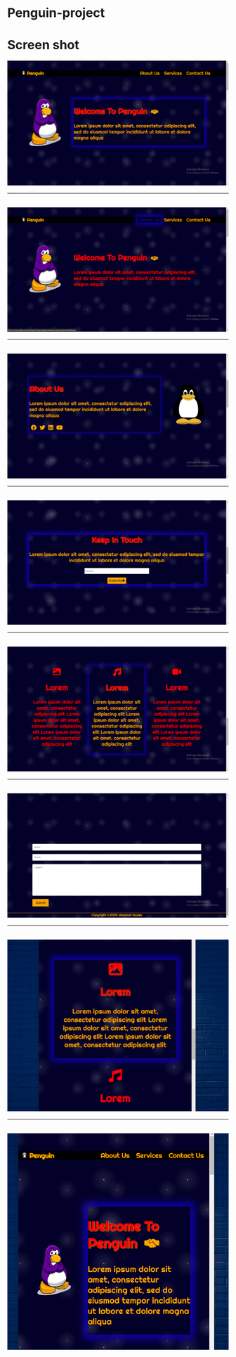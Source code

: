 # Penguin-project
<h1>Screen shot</h1>
<img src="Screenshot (3457).png">
<hr style="height:2px;border-width:0;color:gray;background-color:gray;">
</br>
<img src="Screenshot (3458).png">
<hr style="height:2px;border-width:0;color:gray;background-color:gray;">
</br>
<img src="Screenshot (3459).png">
<hr style="height:2px;border-width:0;color:gray;background-color:gray;">
</br>
<img src="Screenshot (3460).png">
<hr style="height:2px;border-width:0;color:gray;background-color:gray;">
</br>
<img src="Screenshot (3461).png">
<hr style="height:2px;border-width:0;color:gray;background-color:gray;">
</br>
<img src="Screenshot (3462).png">
<hr style="height:2px;border-width:0;color:gray;background-color:gray;">
</br>
<img src="Screenshot (3466).png">
<hr style="height:2px;border-width:0;color:gray;background-color:gray;">
</br>
<img src="Screenshot (3467).png">
